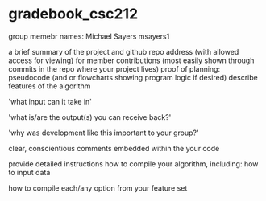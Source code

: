 # gradebook_csc212


group memebr names:
Michael Sayers msayers1


a brief summary of the project and github repo address (with allowed access for viewing) for member contributions (most easily shown through commits in the repo where your project lives)
proof of planning: pseudocode (and or flowcharts showing program logic if desired)
describe features of the algorithm

'what input can it take in'

'what is/are the output(s) you can receive back?'

'why was development like this important to your group?'

clear, conscientious comments embedded within the your code

provide detailed instructions how to compile your algorithm, including:
how to input data

how to compile each/any option from your feature set
